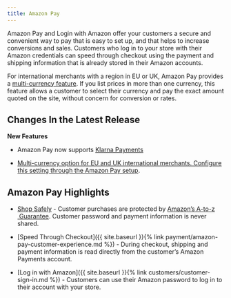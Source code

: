 ```yaml
---
title: Amazon Pay
---
```



Amazon Pay and Login with Amazon offer your customers a secure and convenient way to pay that is easy to set up, and that helps to increase conversions and sales. Customers who log in to your store with their Amazon credentials can speed through checkout using the payment and shipping information that is already stored in their Amazon accounts.

For international merchants with a region in EU or UK, Amazon Pay provides a [multi-currency feature][1]. If you list prices in more than one currency, this feature allows a customer to select their currency and pay the exact amount quoted on the site, without concern for conversion or rates.

## Changes In the Latest Release

**New Features**

* Amazon Pay now supports <a href="{{ site.baseurl }}{% link configuration/sales/klarna.md %}">Klarna Payments

* Multi-currency option for EU and UK international merchants. Configure this setting through the <a href="{{ site.baseurl }}{% link payment/amazon-pay-setup.md %}">Amazon Pay setup</a>.

## Amazon Pay Highlights

* [Shop Safely][2] - Customer purchases are protected by [Amazon’s A-to-z  Guarantee][2]. Customer password and payment information is never shared.

* [Speed Through Checkout]({{ site.baseurl }}{% link payment/amazon-pay-customer-experience.md %}) - During checkout, shipping and payment information is read directly from the customer’s Amazon Payments account.

* [Log in with Amazon]({{ site.baseurl }}{% link customers/customer-sign-in.md %}) - Customers can use their Amazon password to log in to their account with your store.

[1]: https://pay.amazon.com/eu/help/5BDCWHCUC27485L
[2]: https://pay.amazon.com/us/help/201212420?
